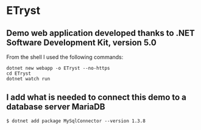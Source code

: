# ETryst

## Demo web application developed thanks to .NET Software Development Kit, version 5.0

From the shell I used the following commands:

```shell
dotnet new webapp -o ETryst --no-https
cd ETryst
dotnet watch run
```
## I add what is needed to connect this demo to a database server MariaDB

```shell
$ dotnet add package MySqlConnector --version 1.3.8
```
